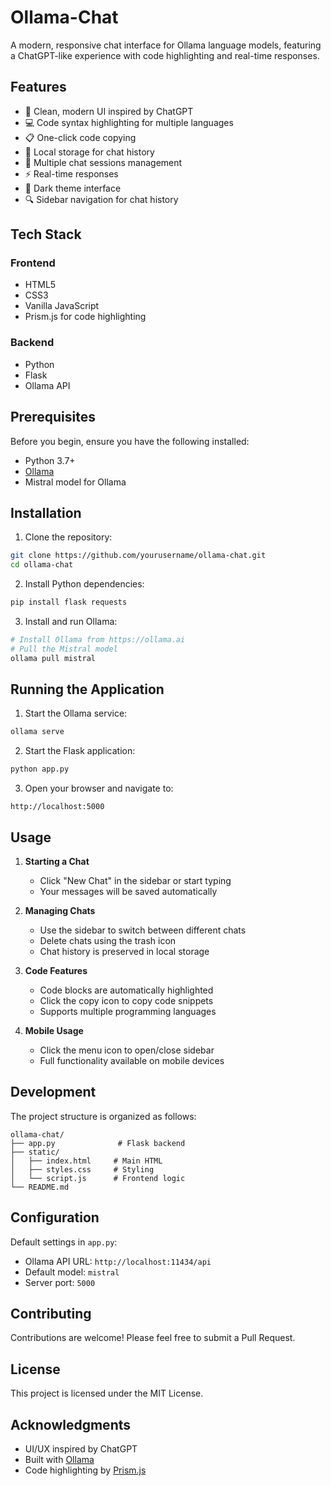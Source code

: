 # Ollama-Chat

A modern, responsive chat interface for Ollama language models, featuring a ChatGPT-like experience with code highlighting and real-time responses.

## Features

- 💬 Clean, modern UI inspired by ChatGPT
- 💻 Code syntax highlighting for multiple languages
- 📋 One-click code copying
- 💾 Local storage for chat history
- 🔄 Multiple chat sessions management
- ⚡ Real-time responses
- 🎨 Dark theme interface
- 🔍 Sidebar navigation for chat history

## Tech Stack

### Frontend
- HTML5
- CSS3
- Vanilla JavaScript
- Prism.js for code highlighting

### Backend
- Python
- Flask
- Ollama API

## Prerequisites

Before you begin, ensure you have the following installed:
- Python 3.7+
- [Ollama](https://ollama.ai)
- Mistral model for Ollama

## Installation

1. Clone the repository:

```bash
git clone https://github.com/yourusername/ollama-chat.git
cd ollama-chat
```

2. Install Python dependencies:

```bash
pip install flask requests
```

3. Install and run Ollama:

```bash
# Install Ollama from https://ollama.ai
# Pull the Mistral model
ollama pull mistral
```

## Running the Application

1. Start the Ollama service:

```bash
ollama serve
```

2. Start the Flask application:

```bash
python app.py
```

3. Open your browser and navigate to:

```
http://localhost:5000
```

## Usage

1. **Starting a Chat**
   - Click "New Chat" in the sidebar or start typing
   - Your messages will be saved automatically

2. **Managing Chats**
   - Use the sidebar to switch between different chats
   - Delete chats using the trash icon
   - Chat history is preserved in local storage

3. **Code Features**
   - Code blocks are automatically highlighted
   - Click the copy icon to copy code snippets
   - Supports multiple programming languages

4. **Mobile Usage**
   - Click the menu icon to open/close sidebar
   - Full functionality available on mobile devices

## Development

The project structure is organized as follows:

```
ollama-chat/
├── app.py              # Flask backend
├── static/
│   ├── index.html     # Main HTML
│   ├── styles.css     # Styling
│   └── script.js      # Frontend logic
└── README.md
```

## Configuration

Default settings in `app.py`:
- Ollama API URL: `http://localhost:11434/api`
- Default model: `mistral`
- Server port: `5000`

## Contributing

Contributions are welcome! Please feel free to submit a Pull Request.

## License

This project is licensed under the MIT License.

## Acknowledgments

- UI/UX inspired by ChatGPT
- Built with [Ollama](https://ollama.ai)
- Code highlighting by [Prism.js](https://prismjs.com)
